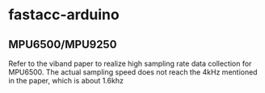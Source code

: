 # fastacc-arduino
## MPU6500/MPU9250
Refer to the viband paper to realize high sampling rate data collection for MPU6500. The actual sampling speed does not reach the 4kHz mentioned in the paper, which is about 1.6khz

